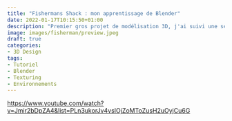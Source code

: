 ```yaml
---
title: "Fishermans Shack : mon apprentissage de Blender"
date: 2022-01-17T10:15:50+01:00
description: "Premier gros projet de modélisation 3D, j'ai suivi une série de vidéos montrant comment utiliser les outils de Blender."
image: images/fisherman/preview.jpeg
draft: true
categories:
- 3D Design
tags: 
- Tutoriel
- Blender
- Texturing
- Environnements
---
```


https://www.youtube.com/watch?v=Jmir2bDpZA4&list=PLn3ukorJv4vsIOjZoMToZusH2uOyjCu6G
